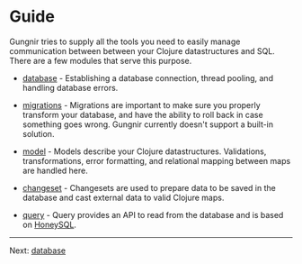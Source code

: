 # Guide

Gungnir tries to supply all the tools you need to easily manage communication
between between your Clojure datastructures and SQL. There are a few modules
that serve this purpose.

* [database](https://kwrooijen.github.io/gungnir/database.html) - Establishing a
  database connection, thread pooling, and handling database errors.

* [migrations](https://kwrooijen.github.io/gungnir/migrations.html) - Migrations
  are important to make sure you properly transform your database, and have the
  ability to roll back in case something goes wrong. Gungnir currently doesn't
  support a built-in solution.

* [model](https://kwrooijen.github.io/gungnir/model.html) - Models describe your
  Clojure datastructures. Validations, transformations, error formatting,
  and relational mapping between maps are handled here.

* [changeset](https://kwrooijen.github.io/gungnir/changeset.html) - Changesets
  are used to prepare data to be saved in the database and cast external data
  to valid Clojure maps.

* [query](https://kwrooijen.github.io/gungnir/query.html) - Query provides an
  API to read from the database and is based on
  [HoneySQL](https://github.com/seancorfield/honeysql).

---

Next: [database](https://kwrooijen.github.io/gungnir/database.html)
